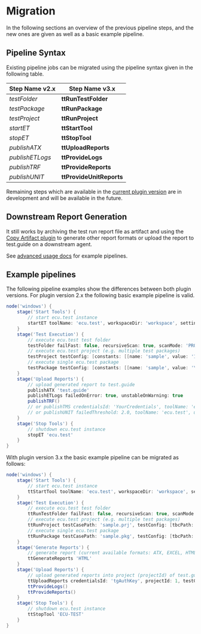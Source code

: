# Migration

In the following sections an overview of the previous pipeline steps, and the new ones are given as well as a basic
example pipeline.

## Pipeline Syntax

Existing pipeline jobs can be migrated using the pipeline syntax given in the following table.

 Step Name v2.x  | Step Name v3.x       
-----------------|----------------------
 *testFolder*    | **ttRunTestFolder**  
 *testPackage*   | **ttRunPackage**     
 *testProject*   | **ttRunProject**     
 *startET*       | **ttStartTool**      
 *stopET*        | **ttStopTool**       
 *publishATX*    | **ttUploadReports**  
 *publishETLogs* | **ttProvideLogs**    
 *publishTRF*    | **ttProvideReports** 
 *publishUNIT*   | **ttProvideUnitReports**

Remaining steps which are available in the [current plugin version](https://github.com/jenkinsci/ecutest-plugin) are in
development and will be available in the future.

## Downstream Report Generation
It still works by archiving the test run report file as artifact
and using the [Copy Artifact plugin](https://plugins.jenkins.io/copyartifact/) to generate other report formats
or upload the report to test.guide on a downstream agent. 

See [advanced usage docs](./AdvancedUsage.md) for example pipelines.


## Example pipelines

The following pipeline examples show the differences between both plugin versions. For plugin version 2.x the following
basic example pipeline is valid.

```groovy
node('windows') {
    stage('Start Tools') {
        // start ecu.test instance
        startET toolName: 'ecu.test', workspaceDir: 'workspace', settingsDir: 'settings'
    }
    stage('Test Execution') {
        // execute ecu.test test folder
        testFolder failFast: false, recursiveScan: true, scanMode: 'PROJECTS_ONLY', testFile: 'S:\\ample\\Path'
        // execute ecu.test project (e.g. multiple test packages)
        testProject testConfig: [constants: [[name: 'sample', value: '123']], tbcFile: 'sample.tbc', tcfFile: 'sample.tcf'], testFile: 'sample.prj'
        // execute single ecu.test package
        testPackage testConfig: [constants: [[name: 'sample', value: '\'samplevalue\'']], forceReload: true, tbcFile: '', tcfFile: ''], testFile: 'sample.pkg'
    }
    stage('Upload Reports') {
        // upload generated report to test.guide
        publishATX 'test.guide'
        publishETLogs failedOnError: true, unstableOnWarning: true
        publishTRF()
        // or publishTMS credentialsId: 'YourCredentials', toolName: 'ecu.test'
        // or publishUNIT failedThreshold: 2.0, toolName: 'ecu.test', unstableThreshold: 1.0
    }
    stage('Stop Tools') {
        // shutdown ecu.test instance
        stopET 'ecu.test'
    }
}
```

With plugin version 3.x the basic example pipeline can be migrated as follows:

```groovy
node('windows') {
    stage('Start Tools') {
        // start ecu.test instance
        ttStartTool toolName: 'ecu.test', workspaceDir: 'workspace', settingsDir: 'settings'
    }
    stage('Test Execution') {
        // execute ecu.test test folder
        ttRunTestFolder failFast: false, recursiveScan: true, scanMode: 'PROJECTS_ONLY', testCasePath: 'S:\\ample\\Path'
        // execute ecu.test project (e.g. multiple test packages)
        ttRunProject testCasePath: 'sample.prj', testConfig: [tbcPath: 'sample.tbc', tcfPath: 'sample.tcf', constants: [[label: 'sample', value: '123']]]
        // execute single ecu.test package
        ttRunPackage testCasePath: 'sample.pkg', testConfig: [tbcPath: '', tcfPath: '', forceConfigurationReload: true, constants: [[label: 'sample', value: '\'sampleValue\'']]]
    }
    stage('Generate Reports') {
        // generate report (current available formats: ATX, EXCEL, HTML, JSON, OMR, TestSpec, TRF-SPLIT, TXT, UNIT)
        ttGenerateReports 'HTML'
    }
    stage('Upload Reports') {
        // upload generated reports into project (projectId) of test.guide
        ttUploadReports credentialsId: 'tgAuthKey', projectId: 1, testGuideUrl: 'http://HOST:Port'
        ttProvideLogs()
        ttProvideReports()
    }
    stage('Stop Tools') {
        // shutdown ecu.test instance
        ttStopTool 'ECU-TEST'
    }
}
```
